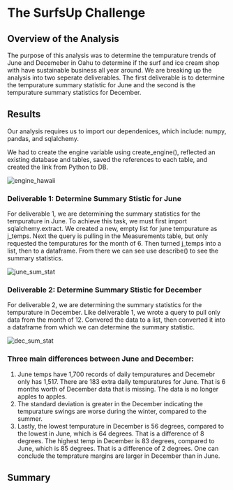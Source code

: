 # The SurfsUp Challenge
## Overview of the Analysis
The purpose of this analysis was to determine the tempurature trends of June and Decemeber in Oahu to determine if the surf and ice cream shop with have sustainable business all year around. We are breaking up the analysis into two seperate deliverables. The first deliverable is to determine the tempurature summary statistic for June and the second is the tempurature summary statistics for December. 

## Results

Our analysis requires us to import our dependenices, which include: numpy, pandas, and sqlalchemy.

We had to create the engine variable using create_engine(), reflected an existing database and tables, saved the references to each table, and created the link from Python to DB.

![engine_hawaii](https://user-images.githubusercontent.com/99375741/166160262-3c2e2e24-23e6-4daf-905f-5ac5004d2845.png)


### Deliverable 1: Determine Summary Stistic for June

For deliverable 1, we are determining the summary statistics for the tempurature in June. To achieve this task, we must first import sqlalchemy.extract.
We created a new, empty list for june tempurature as j_temps. Next the query is pulling in the Measurements table, but only requested the tempuratures for the month of 6. Then turned j_temps into a list, then to a dataframe. From there we can see use describe() to see the summary statistics.

![june_sum_stat](https://user-images.githubusercontent.com/99375741/166160090-11d5b3e8-43d9-4bb1-9675-a7183d794f55.png)


### Deliverable 2: Determine Summary Stistic for December

For deliverable 2, we are determining the summary statistics for the tempurature in December. Like deliverable 1, we wrote a query to pull only data from the month of 12. Convered the data to a list, then converted it into a dataframe from which we can determine the summary statistic.

![dec_sum_stat](https://user-images.githubusercontent.com/99375741/166160114-9f580764-5e2c-4caa-a8e9-9e826e556fa1.png)


### Three main differences between June and December:
1. June temps have 1,700 records of daily tempuratures and Decemebr only has 1,517. There are 183 extra daily tempuratures for June. That is 6 months worth of December data that is missing. The data is no longer apples to apples.
2.  The standard deviation is greater in the December indicating the tempurature swings are worse during the winter, compared to the summer.
3.  Lastly, the lowest tempurature in December is 56 degrees, compared to the lowest in June, which is 64 degrees. That is a difference of 8 degrees. The highest temp in December is 83 degrees, compared to June, which is 85 degrees. That is a difference of 2 degrees. One can conclude the temprature margins are larger in December than in June.

## Summary




